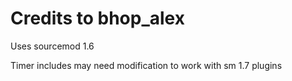 # Credits to bhop_alex

Uses sourcemod 1.6

Timer includes may need modification to work with sm 1.7 plugins